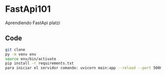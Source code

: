 # FastApi101
Aprendiendo FastApi platzi

## Code
```sh
git clone
py -m venv env 
source env/bin/activate 
pip install -r requirements.txt 
para iniciar el servidor comando: uvicorn main:app --reload --port 5000
``` 